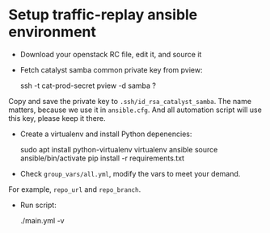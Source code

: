 # Setup traffic-replay ansible environment

- Download your openstack RC file, edit it, and source it

- Fetch catalyst samba common private key from pview:

    ssh -t cat-prod-secret pview -d samba \?

Copy and save the private key to `.ssh/id_rsa_catalyst_samba`.
The name matters, because we use it in `ansible.cfg`.
And all automation script will use this key, please keep it there.

- Create a virtualenv and install Python depenencies:

    sudo apt install python-virtualenv
    virtualenv ansible
    source ansible/bin/activate
    pip install -r requirements.txt


- Check `group_vars/all.yml`, modify the vars to meet your demand.

For example, `repo_url` and `repo_branch`.

- Run script:

    ./main.yml -v
